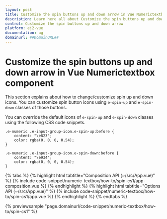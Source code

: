 ```yaml
---
layout: post
title: Customize the spin buttons up and down arrow in Vue Numerictextbox component | Syncfusion
description: Learn here all about Customize the spin buttons up and down arrow in Syncfusion Vue Numerictextbox component of Syncfusion Essential JS 2 and more.
control: Customize the spin buttons up and down arrow 
platform: ej2-vue
documentation: ug
domainurl: ##DomainURL##
---
```


# Customize the spin buttons up and down arrow in Vue Numerictextbox component

This section explains about how to change/customize spin up and down icons. You can customize spin button icons using `e-spin-up` and `e-spin-down`
classes of those buttons.

You can override the default icons of `e-spin-up` and `e-spin-down` classes using the following CSS code snippets.

```
.e-numeric .e-input-group-icon.e-spin-up:before {
    content: "\e823";
    color: rgba(0, 0, 0, 0.54);
}

.e-numeric .e-input-group-icon.e-spin-down:before {
    content: "\e934";
    color: rgba(0, 0, 0, 0.54);
}
```

{% tabs %}
{% highlight html tabtitle="Composition API (~/src/App.vue)" %}
{% include code-snippet/numeric-textbox/how-to/spin-cs1/app-composition.vue %}
{% endhighlight %}
{% highlight html tabtitle="Options API (~/src/App.vue)" %}
{% include code-snippet/numeric-textbox/how-to/spin-cs1/app.vue %}
{% endhighlight %}
{% endtabs %}
        
{% previewsample "page.domainurl/code-snippet/numeric-textbox/how-to/spin-cs1" %}